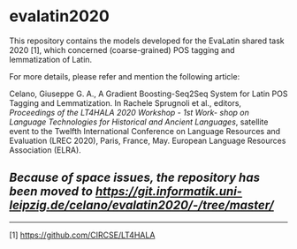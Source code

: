 # evalatin2020

This repository contains the models developed for the EvaLatin shared task 2020 [1], which concerned (coarse-grained) POS tagging and lemmatization of Latin.

For more details, please refer and mention the following article:

Celano, Giuseppe G. A., A Gradient Boosting-Seq2Seq System for Latin POS Tagging and Lemmatization. In Rachele Sprugnoli et al., editors, *Proceedings of the LT4HALA 2020 Workshop - 1st Work- shop on Language Technologies for Historical and Ancient Languages*, satellite event to the Twelfth International Conference on Language Resources and Evaluation (LREC 2020), Paris, France, May. European Language Resources Association (ELRA).


## *Because of space issues, the repository has been moved to https://git.informatik.uni-leipzig.de/celano/evalatin2020/-/tree/master/*


-----
[1] https://github.com/CIRCSE/LT4HALA

